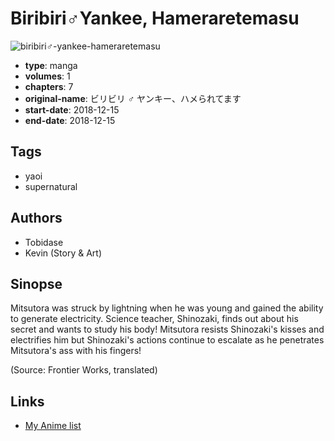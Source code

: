 # Biribiri♂Yankee, Hameraretemasu

![biribiri♂-yankee-hameraretemasu](https://cdn.myanimelist.net/images/manga/1/246627.jpg)

-   **type**: manga
-   **volumes**: 1
-   **chapters**: 7
-   **original-name**: ビリビリ ♂ ヤンキー、ハメられてます
-   **start-date**: 2018-12-15
-   **end-date**: 2018-12-15

## Tags

-   yaoi
-   supernatural

## Authors

-   Tobidase
-   Kevin (Story & Art)

## Sinopse

Mitsutora was struck by lightning when he was young and gained the ability to generate electricity. Science teacher, Shinozaki, finds out about his secret and wants to study his body! Mitsutora resists Shinozaki's kisses and electrifies him but Shinozaki's actions continue to escalate as he penetrates Mitsutora's ass with his fingers!

(Source: Frontier Works, translated)

## Links

-   [My Anime list](https://myanimelist.net/manga/128809/Biribiri%E2%99%82Yankee_Hameraretemasu)

